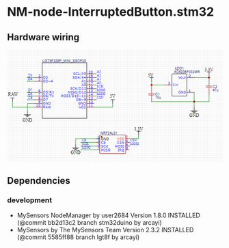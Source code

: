 # NM-node-InterruptedButton.stm32

## Hardware wiring

![wiring](schematics/mysensors.LGT8F328P-SSOP20+RF24.png?raw=true "wiring")

## Dependencies
### development
- MySensors NodeManager by user2684 Version 1.8.0 INSTALLED (@commit bb2d13c2 branch stm32duino by arcayi)
- MySensors by The MySensors Team Version 2.3.2 INSTALLED (@commit 5585ff88 branch lgt8f by arcayi)
